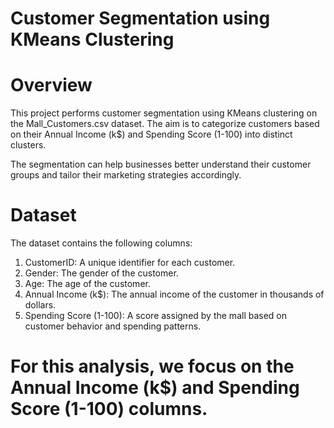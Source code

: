 # Customer Segmentation using KMeans Clustering


# Overview
  This project performs customer segmentation using KMeans clustering on the Mall_Customers.csv dataset. The aim is to categorize customers based on their Annual Income (k$) and Spending Score (1-100) into distinct clusters.

  The segmentation can help businesses better understand their customer groups and tailor their marketing strategies accordingly.

# Dataset
  The dataset contains the following columns:

  1. CustomerID: A unique identifier for each customer.
  2. Gender: The gender of the customer.
  3. Age: The age of the customer.
  4. Annual Income (k$): The annual income of the customer in thousands of dollars.
  5. Spending Score (1-100): A score assigned by the mall based on customer behavior and spending patterns.


# For this analysis, we focus on the Annual Income (k$) and Spending Score (1-100) columns.
